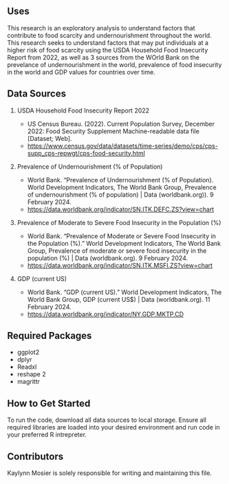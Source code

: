 ## Uses
This research is an exploratory analysis to understand factors that contribute to food scarcity and undernourishment throughout the world. This research seeks to understand factors that may put individuals at a higher risk of food scarcity using the USDA Household Food Insecurity Report from 2022, as well as 3 sources from the WOrld Bank on the prevelance of undernourishment in the world, prevalence of food insecurity in the world and GDP values for countries over time.

## Data Sources
1. USDA Household Food Insecurity Report 2022
   * US Census Bureau. (2022). Current Population Survey, December 2022: Food Security Supplement Machine-readable data file [Dataset; Web].
   * https://www.census.gov/data/datasets/time-series/demo/cps/cps-supp_cps-repwgt/cps-food-security.html
2. Prevalence of Undernourishment (% of Population)
   * World Bank. “Prevalence of Undernourishment (% of Population). World Development Indicators, The World Bank Group, Prevalence of undernourishment (% of population) | Data (worldbank.org)). 9 February 2024.
   * https://data.worldbank.org/indicator/SN.ITK.DEFC.ZS?view=chart

3. Prevalence of Moderate to Severe Food Insecurity in the Population (%)
   * World Bank. “Prevalence of Moderate or Severe Food Insecurity in the Population (%).” World Development Indicators, The World Bank Group, Prevalence of moderate or severe food insecurity in the population (%) | Data (worldbank.org). 9 February 2024.
   * https://data.worldbank.org/indicator/SN.ITK.MSFI.ZS?view=chart
4. GDP (current US)
   * World Bank. “GDP (current US).” World Development Indicators, The World Bank Group, GDP (current US$) | Data (worldbank.org). 11 February 2024.
   * https://data.worldbank.org/indicator/NY.GDP.MKTP.CD


## Required Packages
* ggplot2
* dplyr
* Readxl
* reshape 2
* magrittr

## How to Get Started
To run the code, download all data sources to local storage. Ensure all required libraries are loaded into your desired environment and run code in your preferred R intrepreter.

## Contributors
Kaylynn Mosier is solely responsible for writing and maintaining this file. 

  
